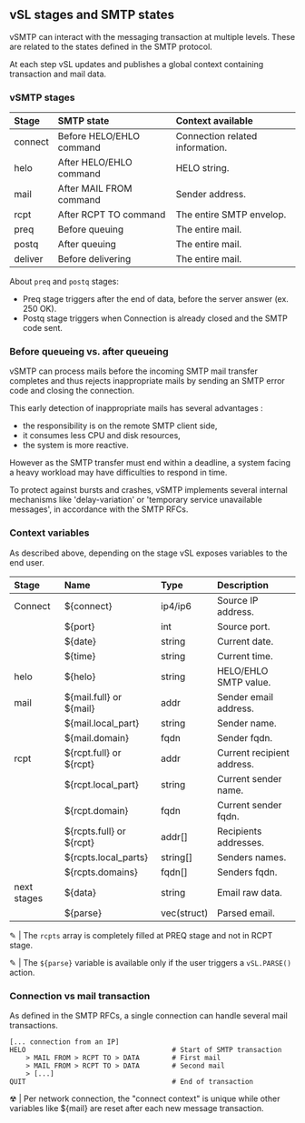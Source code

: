 ## vSL stages and SMTP states

vSMTP can interact with the messaging transaction at multiple levels. These are related to the states defined in the SMTP protocol.

At each step vSL updates and publishes a global context containing transaction and mail data.

### vSMTP stages

| Stage | SMTP state | Context available
| :--- | :--- | :---
| connect | Before HELO/EHLO command | Connection related information.
| helo | After HELO/EHLO command | HELO string.
| mail | After MAIL FROM command | Sender address.
| rcpt | After RCPT TO command | The entire SMTP envelop.
| preq | Before queuing  | The entire mail.
| postq | After queuing  | The entire mail.
| deliver | Before delivering | The entire mail.

About `preq` and `postq` stages:

- Preq stage triggers after the end of data, before the server answer (ex. 250 OK).
- Postq stage triggers when Connection is already closed and the SMTP code sent.

### Before queueing vs. after queueing

vSMTP can process mails before the incoming SMTP mail transfer completes and thus rejects inappropriate mails by sending an SMTP error code and closing the connection.

This early detection of inappropriate mails has several advantages :

- the responsibility is on the remote SMTP client side,
- it consumes less CPU and disk resources,
- the system is more reactive.

However as the SMTP transfer must end within a deadline, a system facing a heavy workload may have difficulties to respond in time.

To protect against bursts and crashes, vSMTP implements several internal mechanisms like 'delay-variation' or 'temporary service unavailable messages', in accordance with the SMTP RFCs.

### Context variables

As described above, depending on the stage vSL exposes variables to the end user.

| Stage | Name | Type | Description
| :--- | :--- | :--- | :--- 
| Connect | ${connect} | ip4/ip6 | Source IP address.
| | ${port} | int | Source port.
| | ${date} | string | Current date.
| | ${time} | string | Current time.
| helo | ${helo} | string | HELO/EHLO SMTP value.
| mail | ${mail.full} or \${mail} | addr | Sender email address.
| | ${mail.local_part} | string | Sender name.
| | ${mail.domain} | fqdn | Sender fqdn.
| rcpt | ${rcpt.full} or \${rcpt} | addr | Current recipient address.
| | ${rcpt.local_part} | string | Current sender name.
| | ${rcpt.domain} | fqdn | Current sender fqdn.
| | ${rcpts.full} or \${rcpt} | addr[]| Recipients addresses.
| | ${rcpts.local_parts} | string[] | Senders names.
| | ${rcpts.domains} | fqdn[] | Senders fqdn.
| next stages |  ${data} | string | Email raw data.
|  | ${parse} | vec(struct) | Parsed email.

&#9998; | The `rcpts` array is completely filled at PREQ stage and not in RCPT stage.

&#9998; | The `${parse}` variable is available only if the user triggers a `vSL.PARSE()` action.

### Connection vs mail transaction

As defined in the SMTP RFCs, a single connection can handle several mail transactions.

```shell
[... connection from an IP]
HELO                                    # Start of SMTP transaction 
    > MAIL FROM > RCPT TO > DATA        # First mail 
    > MAIL FROM > RCPT TO > DATA        # Second mail
    > [...]
QUIT                                    # End of transaction
```

&#9762; | Per network connection, the "connect context" is unique while other variables like ${mail} are reset after each new message transaction.
